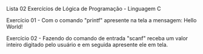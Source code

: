 
Lista 02 Exercícios de Lógica de Programação - Linguagem C


Exercício 01 - Com o comando "printf" apresente na tela a mensagem: Hello World!

Exercício 02 - Fazendo do comando de entrada "scanf" receba um valor inteiro digitado pelo usuário e em seguida apresente ele em tela.
